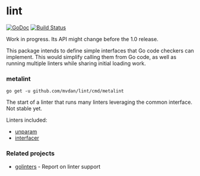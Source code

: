 # lint

[![GoDoc](https://godoc.org/github.com/mvdan/lint?status.svg)](https://godoc.org/github.com/mvdan/lint)
[![Build Status](https://travis-ci.org/mvdan/lint.svg?branch=master)](https://travis-ci.org/mvdan/lint)

Work in progress. Its API might change before the 1.0 release.

This package intends to define simple interfaces that Go code checkers
can implement. This would simplify calling them from Go code, as well as
running multiple linters while sharing initial loading work.

### metalint

	go get -u github.com/mvdan/lint/cmd/metalint

The start of a linter that runs many linters leveraging the common
interface. Not stable yet.

Linters included:

* [unparam](https://github.com/mvdan/unparam)
* [interfacer](https://github.com/mvdan/interfacer)

### Related projects

* [golinters](https://github.com/thomasheller/golinters) - Report on
  linter support

